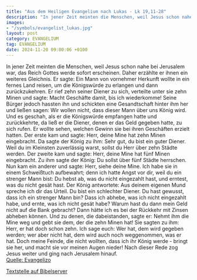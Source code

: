 ```yaml
---
title: "Aus dem Heiligen Evangelium nach Lukas - Lk 19,11-28"
description: "In jener Zeit meinten die Menschen, weil Jesus schon nahe bei Jerusalem war, das Reich Gottes werde sofort erscheinen. Daher erzählte er ihnen ein weiteres Gleichnis. Er sagte: Ein Mann von vornehmer Herkunft wollte in ein fernes Land reisen, um die Königswürde zu erlangen und da...."
images:
- "/symbols/evangelist_lukas.jpg"
layout: post
category: EVANGELIUM
tag: EVANGELIUM
date: 2024-11-20 09:00:06 +0100
---
```

In jener Zeit meinten die Menschen, weil Jesus schon nahe bei Jerusalem war, das Reich Gottes werde sofort erscheinen. Daher erzählte er ihnen ein weiteres Gleichnis.
Er sagte: Ein Mann von vornehmer Herkunft wollte in ein fernes Land reisen, um die Königswürde zu erlangen und dann zurückzukehren.<!--more-->
Er rief zehn seiner Diener zu sich, verteilte unter sie zehn Minen und sagte: Macht Geschäfte damit, bis ich wiederkomme!
Seine Bürger jedoch hassten ihn und schickten eine Gesandtschaft hinter ihm her und ließen sagen: Wir wollen nicht, dass dieser Mann über uns König wird.
Und es geschah, als er die Königswürde empfangen hatte und zurückkehrte, da ließ er die Diener, denen er das Geld gegeben hatte, zu sich rufen. Er wollte sehen, welchen Gewinn sie bei ihren Geschäften erzielt hatten.
Der erste kam und sagte: Herr, deine Mine hat zehn Minen eingebracht.
Da sagte der König zu ihm: Sehr gut, du bist ein guter Diener. Weil du im Kleinsten zuverlässig warst, sollst du Herr über zehn Städte werden.
Der zweite kam und sagte: Herr, deine Mine hat fünf Minen eingebracht.
Zu ihm sagte der König: Du sollst über fünf Städte herrschen.
Nun kam ein anderer und sagte: Herr, siehe deine Mine. Ich habe sie in einem Schweißtuch aufbewahrt;
denn ich hatte Angst vor dir, weil du ein strenger Mann bist: Du hebst ab, was du nicht eingezahlt hast, und erntest, was du nicht gesät hast.
Der König antwortete: Aus deinem eigenen Mund spreche ich dir das Urteil. Du bist ein schlechter Diener. Du hast gewusst, dass ich ein strenger Mann bin? Dass ich abhebe, was ich nicht eingezahlt habe, und ernte, was ich nicht gesät habe?
Warum hast du dann mein Geld nicht auf die Bank gebracht? Dann hätte ich es bei der Rückkehr mit Zinsen abheben können.
Und zu denen, die dabeistanden, sagte er: Nehmt ihm die Mine weg und gebt sie dem, der die zehn Minen hat!
Sie sagten zu ihm: Herr, er hat doch schon zehn.
Ich sage euch: Wer hat, dem wird gegeben werden; wer aber nicht hat, dem wird auch noch weggenommen, was er hat.
Doch meine Feinde, die nicht wollten, dass ich ihr König werde - bringt sie her, und macht sie vor meinen Augen nieder!
Nach dieser Rede zog Jesus weiter und ging nach Jerusalem hinauf.<br>
[Quelle: Evangelizo](https://evangeliumtagfuertag.org/DE/gospel)

[Textstelle auf Bibelserver](https://www.bibleserver.com/EU/Lukas19,11-28)
